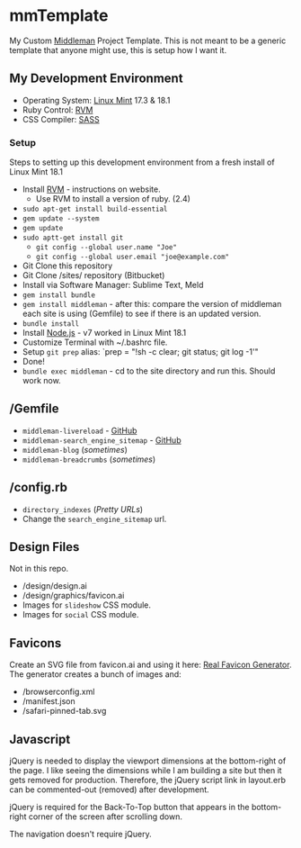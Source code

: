 mmTemplate
=====

My Custom [Middleman](https://middlemanapp.com/) Project Template. This is not meant to be a generic template that anyone might use, this is setup how I want it.


My Development Environment
-----
- Operating System: [Linux Mint](https://linuxmint.com/) 17.3 & 18.1
- Ruby Control: [RVM](https://rvm.io/)
- CSS Compiler: [SASS](http://sass-lang.com/)

### Setup
Steps to setting up this development environment from a fresh install of Linux Mint 18.1

- Install [RVM](https://rvm.io/) - instructions on website.
	- Use RVM to install a version of ruby. (2.4)
- `sudo apt-get install build-essential`
- `gem update --system`
- `gem update`
- `sudo aptt-get install git`
	- `git config --global user.name "Joe"`
	- `git config --global user.email "joe@example.com"`
- Git Clone this repository
- Git Clone /sites/ repository (Bitbucket)
- Install via Software Manager: Sublime Text, Meld
- `gem install bundle`
- `gem install middleman` - after this: compare the version of middleman each site is using (Gemfile) to see if there is an updated version.
- `bundle install`
- Install [Node.js](https://nodejs.org/en/download/package-manager/) - v7 worked in Linux Mint 18.1
- Customize Terminal with ~/.bashrc file.
- Setup `git prep` alias: `prep = "!sh -c clear; git status; git log -1'"
- Done!
- `bundle exec middleman` - cd to the site directory and run this. Should work now.


/Gemfile
-----
- `middleman-livereload` - [GitHub](https://github.com/middleman/middleman-livereload)
- `middleman-search_engine_sitemap` - [GitHub](https://github.com/Aupajo/middleman-search_engine_sitemap)
- `middleman-blog` (*sometimes*)
- `middleman-breadcrumbs` (*sometimes*)


/config.rb
-----
- `directory_indexes` (*Pretty URLs*)
- Change the `search_engine_sitemap` url.


Design Files
-----
Not in this repo.

- /design/design.ai
- /design/graphics/favicon.ai
- Images for `slideshow` CSS module.
- Images for `social` CSS module.


Favicons
-----
Create an SVG file from favicon.ai and using it here: [Real Favicon Generator](http://realfavicongenerator.net/). The generator creates a bunch of images and:

- /browserconfig.xml
- /manifest.json
- /safari-pinned-tab.svg

Javascript
-----
jQuery is needed to display the viewport dimensions at the bottom-right of the page. I like seeing the dimensions while I am building a site but then it gets removed for production. Therefore, the jQuery script link in layout.erb can be commented-out (removed) after development.

jQuery is required for the Back-To-Top button that appears in the bottom-right corner of the screen after scrolling down.

The navigation doesn't require jQuery.
